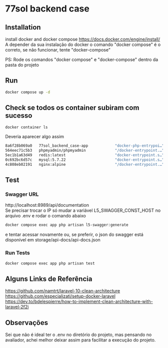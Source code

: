 # 77sol backend case

## Installation
install docker and docker compose https://docs.docker.com/engine/install/<br>
A depender da sua instalação do docker o comando "docker compose" é o correto, se não funcionar, tente "docker-compose"

PS: Rode os comandos "docker compose" e "docker-compose" dentro da pasta do projeto

## Run
```bash
docker compose up -d
```

## Check se todos os container subiram com sucesso
```bash
docker container ls
```
Deveria aparecer algo assim
```bash
8a6f28b069a0   77sol_backend_case-app            "docker-php-entrypoi…"   8 minutes ago   Up 8 minutes           9000/tcp                                        77sol_backend_case-app-1
564eec71c5b3   phpmyadmin/phpmyadmin             "/docker-entrypoint.…"   8 minutes ago   Up 8 minutes           0.0.0.0:8080->80/tcp, :::8080->80/tcp           77sol_backend_case-phpmyadmin-1
5ec1b1a63d49   redis:latest                      "docker-entrypoint.s…"   8 minutes ago   Up 8 minutes           6379/tcp                                        77sol_backend_case-redis-1
0c692bc6d57c   mysql:5.7.22                      "docker-entrypoint.s…"   8 minutes ago   Up 8 minutes           0.0.0.0:3388->3306/tcp, :::3388->3306/tcp       77sol_backend_case-db-1
4c808eb02191   nginx:alpine                      "/docker-entrypoint.…"   8 minutes ago   Up 8 minutes           0.0.0.0:8989->80/tcp, :::8989->80/tcp           77sol_backend_case-nginx-1
```

## Test

### Swagger URL
http://localhost:8989/api/documentation<br>
Se precisar trocar o IP só mudar a variável L5_SWAGGER_CONST_HOST no arquivo .env e rodar o comando abaixo
```bash
docker compose exec app php artisan l5-swagger:generate
```
e tentar acessar novamente ou, se preferir, o json do swagger está disponível em storage/api-docs/api-docs.json

### Run Tests
```bash
docker compose exec app php artisan test
```

## Alguns Links de Referência
https://github.com/namtrt/laravel-10-clean-architecture<br>
https://github.com/especializati/setup-docker-laravel<br>
https://dev.to/bdelespierre/how-to-implement-clean-architecture-with-laravel-2f2i<br>

## Observações
Sei que não é ideal ter o .env no diretório do projeto, mas pensando no avaliador, achei melhor deixar assim para facilitar a execução do projeto.